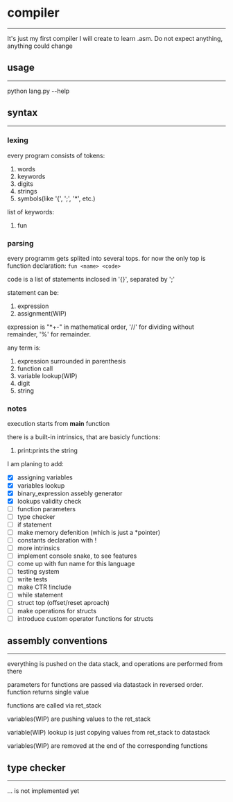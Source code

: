# compiler
---
It's just my first compiler I will create to learn .asm.
Do not expect anything, anything could change
## usage
---
python lang.py --help
## syntax
---
### lexing
every program consists of tokens:
1. words
1. keywords
1. digits
1. strings
1. symbols(like '{', ';', '*', etc.)

list of keywords:
1. fun
### parsing
every programm gets splited into several tops.
for now the only top is function declaration: 
`fun <name> <code>`

code is a list of statements inclosed in '{}', separated by ';'

statement can be:
1. expression
1. assignment(WIP)

expression is 
"*+-" in mathematical order,
'//' for dividing without remainder,
 '%' for remainder.

any term is:
1. expression surrounded in parenthesis
1. function call
1. variable lookup(WIP)
1. digit
1. string
### notes
execution starts from **main** function	

there is a built-in intrinsics, that are basicly functions:
1. print:prints the string

I am planing to add:
- [x] assigning variables
- [x] variables lookup
- [x] binary_expression assebly generator
- [x] lookups validity check
- [ ] function parameters
- [ ] type checker
- [ ] if statement
- [ ] make memory defenition (which is just a *pointer)
- [ ] constants declaration with !
- [ ] more intrinsics
- [ ] implement console snake, to see features
- [ ] come up with fun name for this language
- [ ] testing system
- [ ] write tests
- [ ] make CTR !include
- [ ] while  statement
- [ ] struct top (offset/reset aproach) 
- [ ] make operations for structs
- [ ] introduce custom operator functions for structs
## assembly conventions
---
everything is pushed on the data stack, and operations are performed from there

parameters for functions are passed via datastack in reversed order.
function returns single value

functions are called via ret_stack

variables(WIP) are pushing values to the ret_stack

variable(WIP) lookup is just copying values from ret_stack to datastack

variables(WIP) are removed at the end of the corresponding functions
## type checker
---
... is not implemented yet

